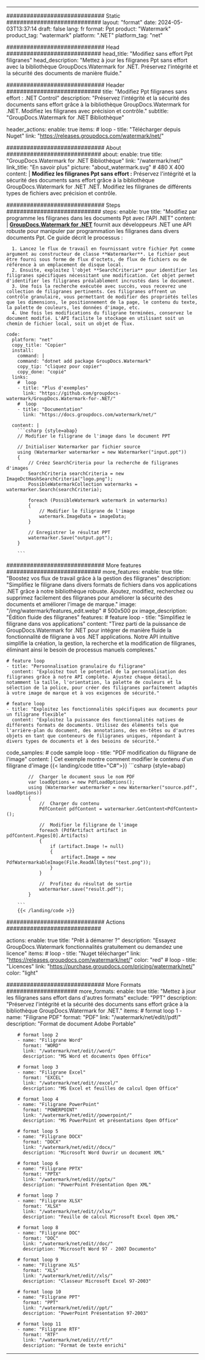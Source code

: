 
---
############################# Static ############################
layout: "format"
date:  2024-05-03T13:37:14
draft: false
lang: fr
format: Ppt
product: "Watermark"
product_tag: "watermark"
platform: ".NET"
platform_tag: "net"

############################# Head ############################
head_title: "Modifiez sans effort Ppt filigranes"
head_description: "Mettez à jour les filigranes Ppt sans effort avec la bibliothèque GroupDocs.Watermark for .NET. Préservez l'intégrité et la sécurité des documents de manière fluide."

############################# Header ############################
title: "Modifiez Ppt filigranes sans effort : .NET Control" 
description: "Préservez l'intégrité et la sécurité des documents sans effort grâce à la bibliothèque GroupDocs.Watermark for .NET. Modifiez les filigranes avec précision et contrôle."
subtitle: "GroupDocs.Watermark for .NET Bibliothèque" 

header_actions:
  enable: true
  items:
    #  loop
    - title: "Télécharger depuis Nuget"
      link: "https://releases.groupdocs.com/watermark/net/"
      
############################# About ############################
about:
    enable: true
    title: "GroupDocs.Watermark for .NET Bibliothèque"
    link: "/watermark/net/"
    link_title: "En savoir plus"
    picture: "about_watermark.svg" # 480 X 400
    content: |
       **Modifiez les filigranes Ppt sans effort :** Préservez l'intégrité et la sécurité des documents sans effort grâce à la bibliothèque GroupDocs.Watermark for .NET .NET. Modifiez les filigranes de différents types de fichiers avec précision et contrôle.

############################# Steps ############################
steps:
    enable: true
    title: "Modifiez par programme les filigranes dans les documents Ppt avec l'API .NET"
    content: |
      **[GroupDocs.Watermark for .NET](https://products.groupdocs.com/watermark/net/)** fournit aux développeurs .NET une API robuste pour manipuler par programmation les filigranes dans divers documents Ppt. Ce guide décrit le processus :
      
      1. Lancez le flux de travail en fournissant votre fichier Ppt comme argument au constructeur de classe **Watermarker**. Le fichier peut être fourni sous forme de flux d'octets, de flux de fichiers ou de référence à un emplacement de disque local.
      2. Ensuite, exploitez l'objet **SearchCriteria** pour identifier les filigranes spécifiques nécessitant une modification. Cet objet permet d'identifier les filigranes préalablement incrustés dans le document.
      3. Une fois la recherche exécutée avec succès, vous recevrez une collection de filigranes pertinents. Ces filigranes offrent un contrôle granulaire, vous permettant de modifier des propriétés telles que les dimensions, le positionnement de la page, le contenu du texte, la palette de couleurs, les données d'image, etc.
      4. Une fois les modifications du filigrane terminées, conservez le document modifié. L'API facilite le stockage en utilisant soit un chemin de fichier local, soit un objet de flux.
   
    code:
      platform: "net"
      copy_title: "Copier"
      install:
        command: |
        command: "dotnet add package GroupDocs.Watermark"
        copy_tip: "cliquez pour copier"
        copy_done: "copié"
      links:
        #  loop
        - title: "Plus d'exemples"
          link: "https://github.com/groupdocs-watermark/GroupDocs.Watermark-for-.NET/"
        #  loop
        - title: "Documentation"
          link: "https://docs.groupdocs.com/watermark/net/"
          
      content: |
        ```csharp {style=abap}
        // Modifier le filigrane de l'image dans le document PPT

        // Initialiser Watermarker par fichier source
        using (Watermarker watermarker = new Watermarker("input.ppt"))
        {
            // Créez SearchCriteria pour la recherche de filigranes d'images
            SearchCriteria searchCriteria = new ImageDctHashSearchCriteria("logo.png");
            PossibleWatermarkCollection watermarks = watermarker.Search(searchCriteria);

            foreach (PossibleWatermark watermark in watermarks)
            {
                // Modifier le filigrane de l'image
                watermark.ImageData = imageData;
            }

            // Enregistrer le résultat PPT
            watermarker.Save("output.ppt");
        }
        
        ```     

############################# More features ############################
more_features:
  enable: true
  title: "Boostez vos flux de travail grâce à la gestion des filigranes"
  description: "Simplifiez le filigrane dans divers formats de fichiers dans vos applications .NET grâce à notre bibliothèque robuste. Ajoutez, modifiez, recherchez ou supprimez facilement des filigranes pour améliorer la sécurité des documents et améliorer l'image de marque."
  image: "/img/watermark/features_edit.webp" # 500x500 px
  image_description: "Édition fluide des filigranes"
  features:
    # feature loop
    - title: "Simplifiez le filigrane dans vos applications"
      content: "Tirez parti de la puissance de GroupDocs.Watermark for .NET pour intégrer de manière fluide la fonctionnalité de filigrane à vos .NET applications. Notre API intuitive simplifie la création, la gestion, la recherche et la modification de filigranes, éliminant ainsi le besoin de processus manuels complexes."

    # feature loop
    - title: "Personnalisation granulaire du filigrane"
      content: "Exploitez tout le potentiel de la personnalisation des filigranes grâce à notre API complète. Ajustez chaque détail, notamment la taille, l'orientation, la palette de couleurs et la sélection de la police, pour créer des filigranes parfaitement adaptés à votre image de marque et à vos exigences de sécurité."

    # feature loop
    - title: "Exploitez les fonctionnalités spécifiques aux documents pour un filigrane flexible"
      content: "Exploitez la puissance des fonctionnalités natives de différents formats de documents. Utilisez des éléments tels que l'arrière-plan du document, des annotations, des en-têtes ou d'autres objets en tant que conteneurs de filigranes uniques, répondant à divers types de documents et à des besoins de sécurité."
      
  code_samples:
    # code sample loop
    - title: "PDF modification du filigrane de l'image"
      content: |
        Cet exemple montre comment modifier le contenu d'un filigrane d'image
        {{< landing/code title="C#">}}
        ```csharp {style=abap}
        
            //  Charger le document sous le nom PDF
            var loadOptions = new PdfLoadOptions();
            using (Watermarker watermarker = new Watermarker("source.pdf", loadOptions))
            {
                //  Charger du contenu
                PdfContent pdfContent = watermarker.GetContent<PdfContent>();

                //  Modifier le filigrane de l'image
                foreach (PdfArtifact artifact in pdfContent.Pages[0].Artifacts)
                {
                    if (artifact.Image != null)
                    {
                        artifact.Image = new PdfWatermarkableImage(File.ReadAllBytes("test.png"));
                    }
                }

                //  Profitez du résultat de sortie
                watermarker.save("result.pdf");
            }

        ```
        {{< /landing/code >}}


############################# Actions ############################

actions:
  enable: true
  title: "Prêt à démarrer ?"
  description: "Essayez GroupDocs.Watermark fonctionnalités gratuitement ou demandez une licence"
  items:
    #  loop
    - title: "Nuget télécharger"
      link: "https://releases.groupdocs.com/watermark/net/"
      color: "red"
        #  loop
    - title: "Licences"
      link: "https://purchase.groupdocs.com/pricing/watermark/net/"
      color: "light"


############################# More Formats #####################
more_formats:
    enable: true
    title: "Mettez à jour les filigranes sans effort dans d'autres formats"
    exclude: "PPT"
    description: "Préservez l'intégrité et la sécurité des documents sans effort grâce à la bibliothèque GroupDocs.Watermark for .NET."
    items: 
        # format loop 1
        - name: "Filigrane PDF"
          format: "PDF"
          link: "/watermark/net/edit//pdf/"
          description: "Format de document Adobe Portable"

        # format loop 2
        - name: "Filigrane Word"
          format: "WORD"
          link: "/watermark/net/edit//word/"
          description: "MS Word et documents Open Office"
          
        # format loop 3
        - name: "Filigrane Excel"
          format: "EXCEL"
          link: "/watermark/net/edit//excel/"
          description: "MS Excel et feuilles de calcul Open Office"

        # format loop 4
        - name: "Filigrane PowerPoint"
          format: "POWERPOINT"
          link: "/watermark/net/edit//powerpoint/"
          description: "MS PowerPoint et présentations Open Office"

        # format loop 5
        - name: "Filigrane DOCX"
          format: "DOCX"
          link: "/watermark/net/edit//docx/"
          description: "Microsoft Word Ouvrir un document XML"
          
        # format loop 6
        - name: "Filigrane PPTX"
          format: "PPTX"
          link: "/watermark/net/edit//pptx/"
          description: "PowerPoint Présentation Open XML"
          
        # format loop 7
        - name: "Filigrane XLSX"
          format: "XLSX"
          link: "/watermark/net/edit//xlsx/"
          description: "Feuille de calcul Microsoft Excel Open XML"

        # format loop 8
        - name: "Filigrane DOC"
          format: "DOC"
          link: "/watermark/net/edit//doc/"
          description: "Microsoft Word 97 - 2007 Documento"

        # format loop 9
        - name: "Filigrane XLS"
          format: "XLS"
          link: "/watermark/net/edit//xls/"
          description: "Classeur Microsoft Excel 97-2003"

        # format loop 10
        - name: "Filigrane PPT"
          format: "PPT"
          link: "/watermark/net/edit//ppt/"
          description: "PowerPoint Présentation 97-2003"

        # format loop 11
        - name: "Filigrane RTF"
          format: "RTF"
          link: "/watermark/net/edit//rtf/"
          description: "Format de texte enrichi"

---
